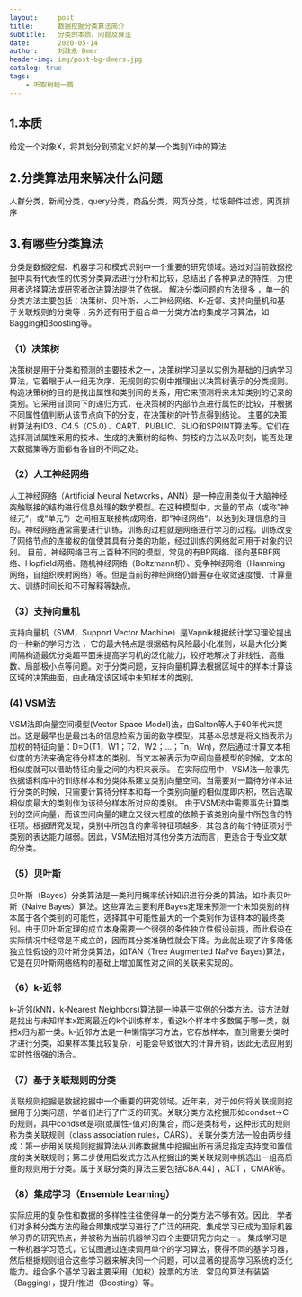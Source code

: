 ```yaml
---
layout:     post
title:      数据挖掘分类算法简介
subtitle:   分类的本质、问题及算法
date:       2020-05-14
author:     刘政永 Dmer
header-img: img/post-bg-dmers.jpg
catalog: true
tags:
    - 听取树蛙一篇
---
```

## 1.本质
给定一个对象X，将其划分到预定义好的某一个类别Yi中的算法
## 2.分类算法用来解决什么问题
人群分类，新闻分类，query分类，商品分类，网页分类，垃圾邮件过滤，网页排序
## 3.有哪些分类算法
分类是数据挖掘、机器学习和模式识别中一个重要的研究领域。通过对当前数据挖掘中具有代表性的优秀分类算法进行分析和比较，总结出了各种算法的特性，为使用者选择算法或研究者改进算法提供了依据。
解决分类问题的方法很多 ，单一的分类方法主要包括：决策树、贝叶斯、人工神经网络、K-近邻、支持向量机和基于关联规则的分类等；另外还有用于组合单一分类方法的集成学习算法，如Bagging和Boosting等。
### （1）决策树
决策树是用于分类和预测的主要技术之一，决策树学习是以实例为基础的归纳学习算法，它着眼于从一组无次序、无规则的实例中推理出以决策树表示的分类规则。构造决策树的目的是找出属性和类别间的关系，用它来预测将来未知类别的记录的类别。它采用自顶向下的递归方式，在决策树的内部节点进行属性的比较，并根据不同属性值判断从该节点向下的分支，在决策树的叶节点得到结论。
主要的决策树算法有ID3、C4.5（C5.0）、CART、PUBLIC、SLIQ和SPRINT算法等。它们在选择测试属性采用的技术、生成的决策树的结构、剪枝的方法以及时刻，能否处理大数据集等方面都有各自的不同之处。
### （2）人工神经网络
人工神经网络（Artificial Neural Networks，ANN）是一种应用类似于大脑神经突触联接的结构进行信息处理的数学模型。在这种模型中，大量的节点（或称”神经元”，或”单元”）之间相互联接构成网络，即”神经网络”，以达到处理信息的目的。神经网络通常需要进行训练，训练的过程就是网络进行学习的过程。训练改变了网络节点的连接权的值使其具有分类的功能，经过训练的网络就可用于对象的识别。
目前，神经网络已有上百种不同的模型，常见的有BP网络、径向基RBF网络、Hopfield网络、随机神经网络（Boltzmann机）、竞争神经网络（Hamming网络，自组织映射网络）等。但是当前的神经网络仍普遍存在收敛速度慢、计算量大、训练时间长和不可解释等缺点。
### （3）支持向量机
支持向量机（SVM，Support Vector Machine）是Vapnik根据统计学习理论提出的一种新的学习方法 ，它的最大特点是根据结构风险最小化准则，以最大化分类间隔构造最优分类超平面来提高学习机的泛化能力，较好地解决了非线性、高维数、局部极小点等问题。对于分类问题，支持向量机算法根据区域中的样本计算该区域的决策曲面，由此确定该区域中未知样本的类别。
### (4) VSM法
VSM法即向量空间模型(Vector Space Model)法，由Salton等人于60年代末提出。这是最早也是最出名的信息检索方面的数学模型。其基本思想是将文档表示为加权的特征向量：D=D(T1，W1；T2，W2；…；Tn，Wn)，然后通过计算文本相似度的方法来确定待分样本的类别。当文本被表示为空间向量模型的时候，文本的相似度就可以借助特征向量之间的内积来表示。
在实际应用中，VSM法一般事先依据语料库中的训练样本和分类体系建立类别向量空间。当需要对一篇待分样本进行分类的时候，只需要计算待分样本和每一个类别向量的相似度即内积，然后选取相似度最大的类别作为该待分样本所对应的类别。
由于VSM法中需要事先计算类别的空间向量，而该空间向量的建立又很大程度的依赖于该类别向量中所包含的特征项。根据研究发现，类别中所包含的非零特征项越多，其包含的每个特征项对于类别的表达能力越弱。因此，VSM法相对其他分类方法而言，更适合于专业文献的分类。
### （5）贝叶斯
贝叶斯（Bayes）分类算法是一类利用概率统计知识进行分类的算法，如朴素贝叶斯（Naive Bayes）算法。这些算法主要利用Bayes定理来预测一个未知类别的样本属于各个类别的可能性，选择其中可能性最大的一个类别作为该样本的最终类别。由于贝叶斯定理的成立本身需要一个很强的条件独立性假设前提，而此假设在实际情况中经常是不成立的，因而其分类准确性就会下降。为此就出现了许多降低独立性假设的贝叶斯分类算法，如TAN（Tree Augmented Na?ve Bayes)算法，它是在贝叶斯网络结构的基础上增加属性对之间的关联来实现的。
### （6）k-近邻
k-近邻(kNN，k-Nearest Neighbors)算法是一种基于实例的分类方法。该方法就是找出与未知样本x距离最近的k个训练样本，看这k个样本中多数属于哪一类，就把x归为那一类。k-近邻方法是一种懒惰学习方法，它存放样本，直到需要分类时才进行分类，如果样本集比较复杂，可能会导致很大的计算开销，因此无法应用到实时性很强的场合。
### （7）基于关联规则的分类
关联规则挖掘是数据挖掘中一个重要的研究领域。近年来，对于如何将关联规则挖掘用于分类问题，学者们进行了广泛的研究。关联分类方法挖掘形如condset→C的规则，其中condset是项(或属性-值对)的集合，而C是类标号，这种形式的规则称为类关联规则（class association rules，CARS）。关联分类方法一般由两步组成：第一步用关联规则挖掘算法从训练数据集中挖掘出所有满足指定支持度和置信度的类关联规则；第二步使用启发式方法从挖掘出的类关联规则中挑选出一组高质量的规则用于分类。属于关联分类的算法主要包括CBA[44] ，ADT ，CMAR等。
### （8）集成学习（Ensemble Learning）
实际应用的复杂性和数据的多样性往往使得单一的分类方法不够有效。因此，学者们对多种分类方法的融合即集成学习进行了广泛的研究。集成学习已成为国际机器学习界的研究热点，并被称为当前机器学习四个主要研究方向之一。
集成学习是一种机器学习范式，它试图通过连续调用单个的学习算法，获得不同的基学习器，然后根据规则组合这些学习器来解决同一个问题，可以显著的提高学习系统的泛化能力。组合多个基学习器主要采用（加权）投票的方法，常见的算法有装袋（Bagging），提升/推进（Boosting）等。
